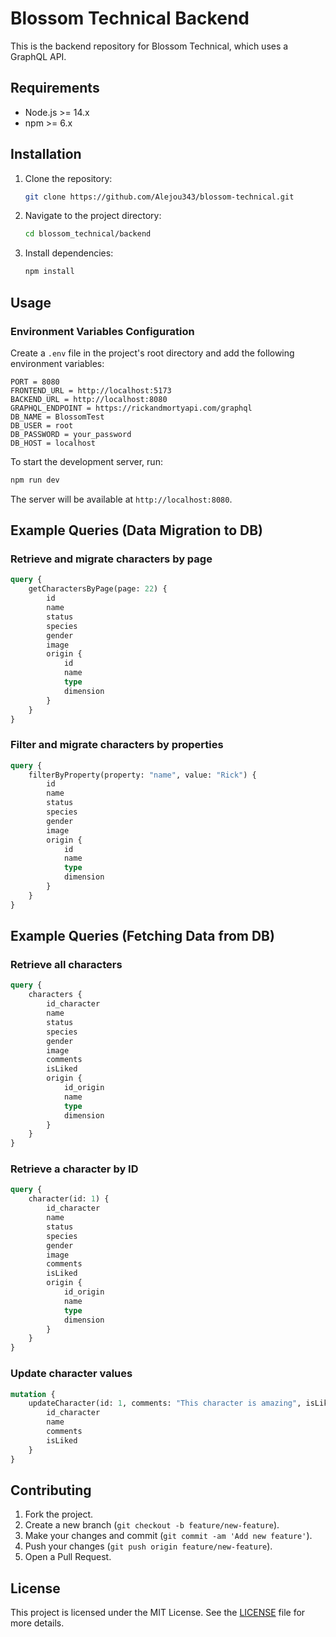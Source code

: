 # Blossom Technical Backend

This is the backend repository for Blossom Technical, which uses a GraphQL API.

## Requirements

- Node.js >= 14.x  
- npm >= 6.x  

## Installation

1. Clone the repository:
    ```sh
    git clone https://github.com/Alejou343/blossom-technical.git
    ```
2. Navigate to the project directory:
    ```sh
    cd blossom_technical/backend
    ```
3. Install dependencies:
    ```sh
    npm install
    ```

## Usage

### Environment Variables Configuration

Create a `.env` file in the project's root directory and add the following environment variables:

```
PORT = 8080
FRONTEND_URL = http://localhost:5173
BACKEND_URL = http://localhost:8080
GRAPHQL_ENDPOINT = https://rickandmortyapi.com/graphql
DB_NAME = BlossomTest
DB_USER = root
DB_PASSWORD = your_password
DB_HOST = localhost
```

To start the development server, run:
```sh
npm run dev
```

The server will be available at `http://localhost:8080`.

## Example Queries (Data Migration to DB)

### Retrieve and migrate characters by page
```graphql
query { 
    getCharactersByPage(page: 22) { 
        id 
        name 
        status 
        species 
        gender 
        image 
        origin { 
            id 
            name 
            type 
            dimension
        } 
    }
}
```

### Filter and migrate characters by properties
```graphql
query { 
    filterByProperty(property: "name", value: "Rick") { 
        id 
        name 
        status 
        species 
        gender 
        image 
        origin { 
            id 
            name 
            type 
            dimension
        } 
    }
}
```

## Example Queries (Fetching Data from DB)

### Retrieve all characters
```graphql
query {
    characters {
        id_character
        name
        status
        species
        gender
        image
        comments
        isLiked
        origin {
            id_origin
            name
            type
            dimension
        }
    }
}
```

### Retrieve a character by ID
```graphql
query {
    character(id: 1) {
        id_character
        name
        status
        species
        gender
        image
        comments
        isLiked
        origin {
            id_origin
            name
            type
            dimension
        }
    }
}
```

### Update character values
```graphql
mutation {
    updateCharacter(id: 1, comments: "This character is amazing", isLiked: 1) {
        id_character
        name
        comments
        isLiked
    }
}
```

## Contributing

1. Fork the project.  
2. Create a new branch (`git checkout -b feature/new-feature`).  
3. Make your changes and commit (`git commit -am 'Add new feature'`).  
4. Push your changes (`git push origin feature/new-feature`).  
5. Open a Pull Request.  

## License

This project is licensed under the MIT License. See the [LICENSE](LICENSE) file for more details.